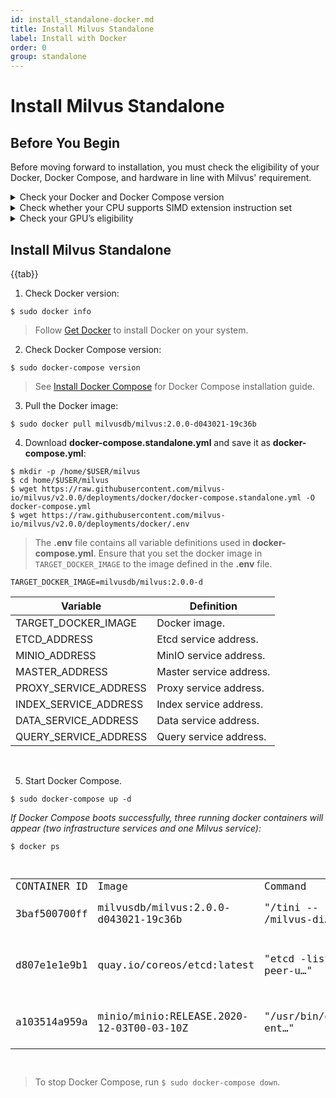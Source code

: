 ```yaml
---
id: install_standalone-docker.md
title: Install Milvus Standalone
label: Install with Docker
order: 0
group: standalone
---
```


# Install Milvus Standalone

## Before You Begin

Before moving forward to installation, you must check the eligibility of your Docker, Docker Compose, and hardware in line with Milvus' requirement.

<details><summary>Check your Docker and Docker Compose version</summary>

<div class="alert note">
Docker Compose is the recommended way to install Milvus.
</div>

<li>Docker version 19.03 or higher is required. </li>
<li>Docker Compose version 1.25.1 or higher is required. </li>
</details>
<details><summary>Check whether your CPU supports SIMD extension instruction set</summary>

{{fragments/cpu_support.md}}
</details>

<details><summary>Check your GPU’s eligibility</summary>
Milvus Standalone supports GPU acceleration on floating vectors. 
{{fragments/gpu_support.md}}
</details>

## Install Milvus Standalone

{{tab}}

1. Check Docker version:

```
$ sudo docker info
```

> Follow [Get Docker](https://docs.docker.com/get-docker/) to install Docker on your system.

2. Check Docker Compose version:

```
$ sudo docker-compose version
```

> See [Install Docker Compose](https://docs.docker.com/compose/install/) for Docker Compose installation guide.

3. Pull the Docker image:

```
$ sudo docker pull milvusdb/milvus:2.0.0-d043021-19c36b
```

4. Download **docker-compose.standalone.yml** and save it as **docker-compose.yml**:

```
$ mkdir -p /home/$USER/milvus
$ cd home/$USER/milvus
$ wget https://raw.githubusercontent.com/milvus-io/milvus/v2.0.0/deployments/docker/docker-compose.standalone.yml -O docker-compose.yml
$ wget https://raw.githubusercontent.com/milvus-io/milvus/v2.0.0/deployments/docker/.env
```
> The **.env** file contains all variable definitions used in **docker-compose.yml**. Ensure that you set the docker image in `TARGET_DOCKER_IMAGE` to the image defined in the **.env** file.
```
TARGET_DOCKER_IMAGE=milvusdb/milvus:2.0.0-d
```



| Variable      | Definition |
| ----------- | ----------- |
| TARGET_DOCKER_IMAGE         | Docker image.       |
| ETCD_ADDRESS   | 	Etcd service address.        |
| MINIO_ADDRESS      | MinIO service address.       |
| MASTER_ADDRESS   | Master service address.        |
| PROXY_SERVICE_ADDRESS      | Proxy service address.       |
| INDEX_SERVICE_ADDRESS   | Index service address.        |
| DATA_SERVICE_ADDRESS      | Data service address.       |
| QUERY_SERVICE_ADDRESS   | Query service address.        |

<br/>

5. Start Docker Compose.

```
$ sudo docker-compose up -d 
```
*If Docker Compose boots successfully, three running docker containers will appear (two infrastructure services and one Milvus service):*

```
$ docker ps 
```

<code>
<table>
    <tr>
        <td>CONTAINER ID</td>
        <td>Image</td>
        <td>Command</td>
        <td>Created</td>
        <td>Status</td>
        <td>Ports</td>
        <td>Names</td>
    </tr>
    <tr>
        <td>3baf500700ff</td>
        <td>milvusdb/milvus:2.0.0-d043021-19c36b</td>
        <td>"/tini -- /milvus-di…"</td>
        <td>3 seconds ago</td>
        <td>6 seconds ago</td>
        <td>0.0.0.0:19530-&gt;19530/tcp</td>
        <td>deploy_standalone_1</td>
    </tr>
    <tr>
        <td>d807e1e1e9b1</td>
        <td>quay.io/coreos/etcd:latest</td>
        <td>"etcd -listen-peer-u…"</td>
        <td>6 seconds ago</td>
        <td>Up 4 seconds</td>
        <td>0.0.0.0:2379-2380-&gt;2379-2380/tcp, 0.0.0.0:4001-&gt;4001/tcp</td>
        <td>deploy_etcd_1</td>
    </tr>
    <tr>
        <td>a103514a959a</td>
        <td>minio/minio:RELEASE.2020-12-03T00-03-10Z</td>
        <td>"/usr/bin/docker-ent…"</td>
        <td>6 seconds ago</td>
        <td>Up 4 seconds (health: starting)</td>
        <td>0.0.0.0:9000-&gt;9000/tcp</td>
        <td>deploy_etcd_1</td>
    </tr>
</table>
</code>

> To stop Docker Compose, run ```$ sudo docker-compose down```.
